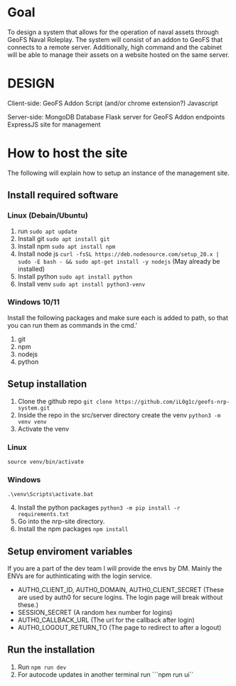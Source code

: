# Goal
To design a system that allows for the operation of naval assets through GeoFS Naval Roleplay. The system will consist of an addon to GeoFS that connects to a remote server. Additionally, high command and the cabinet will be able to manage their assets on a website hosted on the same server.

# DESIGN
Client-side:
GeoFS Addon Script (and/or chrome extension?)
Javascript

Server-side:
MongoDB Database
Flask server for GeoFS Addon endpoints
ExpressJS site for management

# How to host the site
The following will explain how to setup an instance of the management site.

## Install required software

### Linux (Debain/Ubuntu)
1. run ```sudo apt update```
2. Install git ```sudo apt install git```
3. Install npm ```sudo apt install npm```
4. Install node js ```curl -fsSL https://deb.nodesource.com/setup_20.x | sudo -E bash - && sudo apt-get install -y nodejs``` (May already be installed)
5. Install python ```sudo apt install python```
6. Install venv ```sudo apt install python3-venv```

### Windows 10/11
Install the following packages and make sure each is added to path, so that you can run them as commands in the cmd.'
1. git
2. npm
3. nodejs
4. python



## Setup installation
1. Clone the github repo
```git clone https://github.com/iL0g1c/geofs-nrp-system.git```
2. Inside the repo in the src/server directory create the venv ```python3 -m venv venv```
3. Activate the venv
### Linux
```source venv/bin/activate```
### Windows
```.\venv\Scripts\activate.bat```

4. Install the python packages ```python3 -m pip install -r requirements.txt```
5. Go into the nrp-site directory.
6. Install the npm packages ```npm install```

## Setup enviroment variables
If you are a part of the dev team I will provide the envs by DM. Mainly the ENVs are for authinticating with the login service.
  * AUTH0_CLIENT_ID, AUTH0_DOMAIN, AUTH0_CLIENT_SECRET (These are used by auth0 for secure logins. The login page will break without these.)
  * SESSION_SECRET (A random hex number for logins)
  * AUTH0_CALLBACK_URL (The url for the callback after login)
  * AUTH0_LOGOUT_RETURN_TO (The page to redirect to after a logout)

## Run the installation
1. Run ```npm run dev```
2. For autocode updates in another terminal run ```npm run ui``
